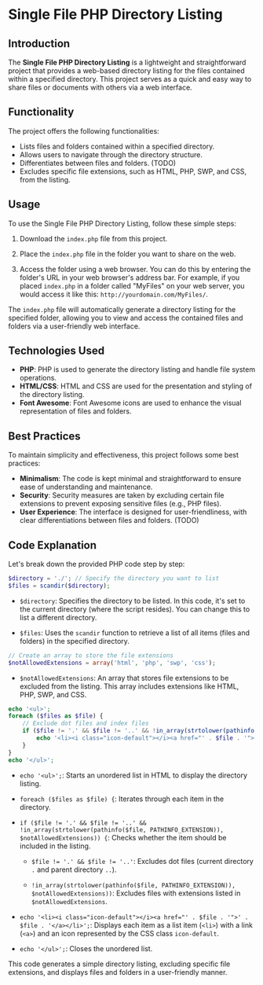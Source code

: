 # Single File PHP Directory Listing

## Introduction

The **Single File PHP Directory Listing** is a lightweight and straightforward project that provides a web-based directory listing for the files contained within a specified directory. This project serves as a quick and easy way to share files or documents with others via a web interface.

## Functionality

The project offers the following functionalities:

- Lists files and folders contained within a specified directory.
- Allows users to navigate through the directory structure.
- Differentiates between files and folders. (TODO)
- Excludes specific file extensions, such as HTML, PHP, SWP, and CSS, from the listing.

## Usage

To use the Single File PHP Directory Listing, follow these simple steps:

1. Download the `index.php` file from this project.

2. Place the `index.php` file in the folder you want to share on the web.

3. Access the folder using a web browser. You can do this by entering the folder's URL in your web browser's address bar. For example, if you placed `index.php` in a folder called "MyFiles" on your web server, you would access it like this: `http://yourdomain.com/MyFiles/`.

The `index.php` file will automatically generate a directory listing for the specified folder, allowing you to view and access the contained files and folders via a user-friendly web interface.

## Technologies Used

- **PHP**: PHP is used to generate the directory listing and handle file system operations.
- **HTML/CSS**: HTML and CSS are used for the presentation and styling of the directory listing.
- **Font Awesome**: Font Awesome icons are used to enhance the visual representation of files and folders.

## Best Practices

To maintain simplicity and effectiveness, this project follows some best practices:

- **Minimalism**: The code is kept minimal and straightforward to ensure ease of understanding and maintenance.
- **Security**: Security measures are taken by excluding certain file extensions to prevent exposing sensitive files (e.g., PHP files).
- **User Experience**: The interface is designed for user-friendliness, with clear differentiations between files and folders. (TODO)

## Code Explanation

Let's break down the provided PHP code step by step:

```php
$directory = './'; // Specify the directory you want to list
$files = scandir($directory);
```

- `$directory`: Specifies the directory to be listed. In this code, it's set to the current directory (where the script resides). You can change this to list a different directory.

- `$files`: Uses the `scandir` function to retrieve a list of all items (files and folders) in the specified directory.

```php
// Create an array to store the file extensions
$notAllowedExtensions = array('html', 'php', 'swp', 'css');
```

- `$notAllowedExtensions`: An array that stores file extensions to be excluded from the listing. This array includes extensions like HTML, PHP, SWP, and CSS.

```php
echo '<ul>';
foreach ($files as $file) {
    // Exclude dot files and index files
    if ($file != '.' && $file != '..' && !in_array(strtolower(pathinfo($file, PATHINFO_EXTENSION)), $notAllowedExtensions)) {
        echo '<li><i class="icon-default"></i><a href="' . $file . '">' . $file . '</a></li>';
    }
}
echo '</ul>';
```

- `echo '<ul>';`: Starts an unordered list in HTML to display the directory listing.

- `foreach ($files as $file) {`: Iterates through each item in the directory.

- `if ($file != '.' && $file != '..' && !in_array(strtolower(pathinfo($file, PATHINFO_EXTENSION)), $notAllowedExtensions)) {`: Checks whether the item should be included in the listing.

    - `$file != '.' && $file != '..'`: Excludes dot files (current directory `.` and parent directory `..`).

    - `!in_array(strtolower(pathinfo($file, PATHINFO_EXTENSION)), $notAllowedExtensions))`: Excludes files with extensions listed in `$notAllowedExtensions`.

- `echo '<li><i class="icon-default"></i><a href="' . $file . '">' . $file . '</a></li>';`: Displays each item as a list item (`<li>`) with a link (`<a>`) and an icon represented by the CSS class `icon-default`.

- `echo '</ul>';`: Closes the unordered list.

This code generates a simple directory listing, excluding specific file extensions, and displays files and folders in a user-friendly manner.
